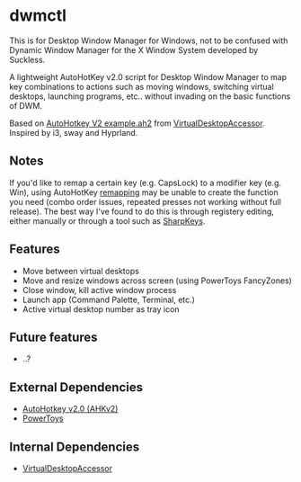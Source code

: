 # dwmctl
This is for Desktop Window Manager for Windows, not to be confused with Dynamic Window Manager for the X Window System developed by Suckless.

A lightweight AutoHotKey v2.0 script for Desktop Window Manager to map key combinations to actions such as moving windows, switching virtual desktops, launching programs, etc.. without invading on the basic functions of DWM.

Based on [AutoHotkey V2 example.ah2](https://github.com/Ciantic/VirtualDesktopAccessor/blob/rust/example.ah2) from [VirtualDesktopAccessor](https://github.com/Ciantic/VirtualDesktopAccessor). Inspired by i3, sway and Hyprland.

## Notes
If you'd like to remap a certain key (e.g. CapsLock) to a modifier key (e.g. Win), using AutoHotKey [remapping](https://www.autohotkey.com/docs/v2/misc/Remap.htm) may be unable to create the function you need (combo order issues, repeated presses not working without full release). The best way I've found to do this is through registery editing, either manually or through a tool such as [SharpKeys](https://github.com/randyrants/sharpkeys).

## Features
- Move between virtual desktops
- Move and resize windows across screen (using PowerToys FancyZones)
- Close window, kill active window process
- Launch app (Command Palette, Terminal, etc.)
- Active virtual desktop number as tray icon

## Future features
- ..?

## External Dependencies
- [AutoHotkey v2.0 (AHKv2)](https://www.autohotkey.com/)
- [PowerToys](https://github.com/microsoft/PowerToys)

## Internal Dependencies
- [VirtualDesktopAccessor](https://github.com/Ciantic/VirtualDesktopAccessor)
